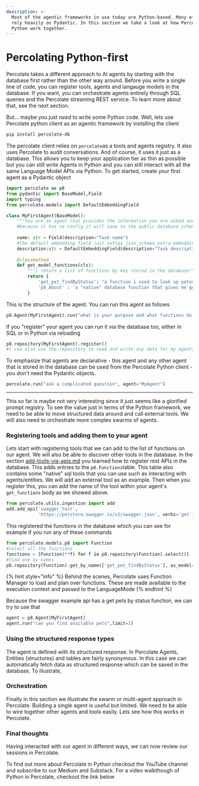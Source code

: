 ```yaml
---
description: >-
  Most of the agentic frameworks in use today are Python-based. Many of them
  rely heavily on Pydantic. In this section we take a look at how Percolate and
  Python work together.
---
```


# Percolating Python-first

Percolate takes a different approach to AI agents by starting with the database first rather than the other way around. Before you write a single line of code, you can register tools, agents and langauge models in the database. If you want, you can orchestrate agents entirely through SQL queries and the Percolate streaming REST service. To learn more about that, see the next section.

But... maybe you just _need_ to write some Python code. Well, lets use Percolate python client as an agentic framework by installing the client

```bash
pip install percolate-db
```

The percolate client relies on `percolate`as a tools and agents registry. It also uses Percolate to audit conversations. And of course, it uses it just as a database. This allows you to keep your application tier as thin as possible but you can still write Agents in Python and you can still interact with all the same Language Model APIs via Python. To get started, create your first agent as a Pydantic object

```python
import percolate as p8
from pydantic import BaseModel,Field
import typing
from percolate.models import DefaultEmbeddingField

class MyFirstAgent(BaseModel):
    """You are an agent that provides the information you are asked and a second random fact"""
    #because it has no config it will save to the public database schema
    
    name: str = Field(description="Task name")
    #the default embedding field just settgs json_schema_extra.embedding_provider so you can do that yourself
    description:str = DefaultEmbeddingField(description="Task description")
    
    @classmethod
    def get_model_functions(cls):
        """i return a list of functions by key stored in the database"""
        return {
            'get_pet_findByStatus': "a function i used to look up petes based on their status",
            'p8_About' : 'a "native" database function that gives me general information about percolate'
        }

```

This is the structure of the agent. You can run this agent as follows

```python
p8.Agent(MyFirstAgent).run("what is your purpose and what functions do you have - list them by name")

```

If you "register" your agent you can run it via the database too, either in SQL or in Python via reloading

```python
p8.repository(MyFirstAgent).register()
#i can also use the repository to read and write any data for my agent/entity
```

To emphasize that agents are declarative - this agent and any other agent that is stored in the database can be used from the Percolate Python client - you don't need the Pydantic objects.

```python
percolate.run("ask a complicated question", agent="MyAgent")
```

***

This so far is maybe not very interesting since it just seems like a glorified prompt registry. To see the value just in terms of the Python framework, we need to be able to move structured data around and call external tools. We will also need to orchestrate more complex swarms of agents.&#x20;

### Registering tools and adding them to your agent

Lets start with registering tools that we can add to the list of functions on our agent. We will also be able to discover other tools in the database. In the section [add-tools-via-apis.md](../configure/add-tools-via-apis.md "mention") you learned how to register rest APIs in the database. This adds entries to the `p8.Functions`table. This table also contains some "native" sql tools that you can use such as interacting with agents/entities. We will add an external tool as an example. Then when you register this, you can add the name of the tool within your agent's `get_functions` body as we showed above.

```python
from percolate.utils.ingestion import add 
add.add_api('swagger_test', 
            'https://petstore.swagger.io/v2/swagger.json', verbs='get')
```

This registered the functions in the database which you can see for example if you run any of these commands

```python
from percolate.models.p8 import Function
#select all the functions
functions = [Function(**f) for f in p8.repository(Function).select()]
#find one by names
p8.repository(Function).get_by_name(['get_pet_findByStatus'], as_model=True)
```

{% hint style="info" %}
Behind the scenes, Percolate uses Function Manager to load and plan over functions. These are made available to the execution context and passed to the LanguageMode
{% endhint %}

Because the swagger example api has a get pets by status function, we can try to use that

```python
agent = p8.Agent(MyFirstAgent)
agent.run("can you find available pets",limit=2) 
```

### Using the structured response types

The agent is defined with its structured response. In Percolate Agents, Entities (structures) and tables are fairly synonymous. In this case we can automatically fetch data as structured response which can be saved in the database. To illustrate,

### Orchestration

Finally in this section we illustrate the swarm or multi-agent approach in Percolate. Building a single agent is useful but limited. We need to be able to wire together other agents and tools easily. Lets see how this works in Percolate.

### Final thoughts

Having interacted with our agent in different ways, we can now review our sessions in Percolate.&#x20;

To find out more about Percolate in Python checkout the YouTube channel and subscribe to our Medium and Substack. For a video walkthough of Python in Percolate, checkout the link below





